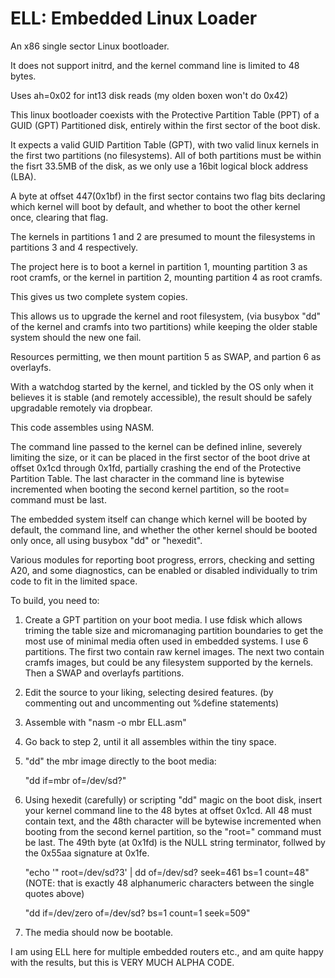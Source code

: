 ELL: Embedded Linux Loader
==========================

An x86 single sector Linux bootloader.

It does not support initrd, and the kernel command line is limited to 48 bytes.

Uses ah=0x02 for int13 disk reads (my olden boxen won't do 0x42)

This linux bootloader coexists with the Protective Partition Table (PPT)
of a GUID (GPT) Partitioned disk, entirely within the first sector of the
boot disk.

It expects a valid GUID Partition Table (GPT), with two valid linux
kernels in the first two partitions (no filesystems).
All of both partitions must be within the fisrt 33.5MB of the disk,
as we only use a 16bit logical block address (LBA).

A byte at offset 447(0x1bf) in the first sector contains two flag bits
declaring which kernel will boot by default, and whether to boot
the other kernel once, clearing that flag.

The kernels in partitions 1 and 2 are presumed to mount the filesystems
in partitions 3 and 4 respectively.

The project here is to boot a kernel in partition 1, mounting
partition 3 as root cramfs, or the kernel in partition 2, mounting
partition 4 as root cramfs.

This gives us two complete system copies.

This allows us to upgrade the kernel and root filesystem,
(via busybox "dd" of the kernel and cramfs into two partitions)
while keeping the older stable system should the new one fail.

Resources permitting, we then mount partition 5 as SWAP, and
partion 6 as overlayfs.

With a watchdog started by the kernel, and tickled by the OS
only when it believes it is stable (and remotely accessible),
the result should be safely upgradable remotely via dropbear.

This code assembles using NASM.

The command line passed to the kernel can be defined inline,
severely limiting the size, or it can be placed in the first
sector of the boot drive at offset 0x1cd through 0x1fd, partially
crashing the end of the Protective Partition Table. The last
character in the command line is bytewise incremented when
booting the second kernel partition, so the root= command must
be last.

The embedded system itself can change which kernel will be booted
by default, the command line, and whether the other kernel should
be booted only once, all using busybox "dd" or "hexedit".

Various modules for reporting boot progress, errors, checking and
setting A20, and some diagnostics, can be enabled or disabled
individually to trim code to fit in the limited space.

To build, you need to:

1. Create a GPT partition on your boot media. I use fdisk which
   allows triming the table size and micromanaging partition
   boundaries to get the most use of minimal media often used
   in embedded systems. I use 6 partitions. The first two contain
   raw kernel images. The next two contain cramfs images, but could
   be any filesystem supported by the kernels. Then a SWAP and
   overlayfs partitions.

2. Edit the source to your liking, selecting desired features.
   (by commenting out and uncommenting out %define statements)

3. Assemble with "nasm -o mbr ELL.asm"

4. Go back to step 2, until it all assembles within the tiny space.

5. "dd" the mbr image directly to the boot media:

   "dd if=mbr of=/dev/sd?"

6. Using hexedit (carefully) or scripting "dd" magic on the boot disk,
   insert your kernel command line to the 48 bytes at offset 0x1cd.
   All 48 must contain text, and the 48th character will be bytewise
   incremented when booting from the second kernel partition, so the
   "root=" command must be last. The 49th byte (at 0x1fd) is the NULL
   string terminator, follwed by the 0x55aa signature at 0x1fe.

   "echo '\"                                  root=/dev/sd?3' | dd of=/dev/sd? seek=461 bs=1  count=48"
   (NOTE: that is exactly 48 alphanumeric characters between the single quotes above)
   
   "dd if=/dev/zero of=/dev/sd? bs=1 count=1 seek=509"

7. The media should now be bootable.

I am using ELL here for multiple embedded routers etc., and am quite
happy with the results, but this is VERY MUCH ALPHA CODE.

